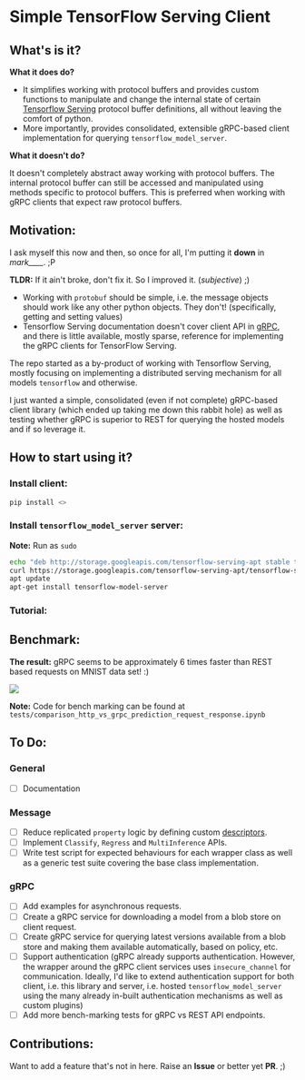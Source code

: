 # Simple TensorFlow Serving Client

## What's is it?

**What it does do?**

- It simplifies working with protocol buffers and provides custom functions to manipulate and change the internal state of certain [Tensorflow Serving](https://www.tensorflow.org/tfx/guide/serving) protocol buffer definitions, all without leaving the comfort of python.
- More importantly, provides consolidated, extensible gRPC-based client implementation for querying `tensorflow_model_server`.

**What it doesn't do?**

It doesn't completely abstract away working with protocol buffers. The internal protocol buffer can still be accessed and manipulated using methods specific to protocol buffers. This is preferred when working with gRPC clients that expect raw protocol buffers.

## Motivation:

I ask myself this now and then, so once for all, I'm putting it **down** in *mark____*.  ;P

**TLDR:** If it ain't broke, don't fix it. So I improved it. (*subjective*) ;) 

- Working with `protobuf` should be simple, i.e. the message objects should work like any other python objects. They don't! (specifically, getting and setting values)
- Tensorflow Serving documentation doesn't cover client API in [gRPC](https://github.com/tensorflow/serving/tree/master/tensorflow_serving/apis), and there is little available, mostly sparse, reference for implementing the gRPC clients for TensorFlow Serving.

The repo started as a by-product of working with Tensorflow Serving, mostly focusing on implementing a distributed serving mechanism for all models `tensorflow` and otherwise.

I just wanted a simple, consolidated (even if not complete) gRPC-based client library (which ended up taking me down this rabbit hole) as well as testing whether gRPC is superior to REST for querying the hosted models and if so leverage it. 

## How to start using it?

### Install client:

```bash
pip install <>
```

### Install `tensorflow_model_server` server:

**Note:** Run as `sudo`

```bash
echo "deb http://storage.googleapis.com/tensorflow-serving-apt stable tensorflow-model-server tensorflow-model-server-universal" | tee /etc/apt/sources.list.d/tensorflow-serving.list && \
curl https://storage.googleapis.com/tensorflow-serving-apt/tensorflow-serving.release.pub.gpg | apt-key add -
apt update
apt-get install tensorflow-model-server
```

### Tutorial:

<PLACeHOLDER>

## Benchmark:

**The result:** gRPC seems to be approximately 6 times faster than REST based requests on MNIST data set! :)

![](/home/jagan/Jagan/Projects/Serving/simple-tfs-client/tests/latency-comp-mnist.png)

**Note:** Code for bench marking can be found at  `tests/comparison_http_vs_grpc_prediction_request_response.ipynb`

## To Do:

### General

- [ ] Documentation

### Message

- [ ] Reduce replicated `property` logic by defining custom [descriptors](https://docs.python.org/3/howto/descriptor.html).
- [ ] Implement `Classify`,  `Regress` and `MultiInference` APIs.
- [ ] Write test script for expected behaviours for each wrapper class as well as a generic test suite covering the base class implementation.

### gRPC

- [ ] Add examples for asynchronous requests.
- [ ] Create a gRPC service for downloading a model from a blob store on client request. 
- [ ] Create  gRPC service for querying latest versions available from a blob store and making them available automatically, based on policy, etc.
- [ ] Support authentication (gRPC already supports authentication. However, the wrapper around the gRPC client services uses `insecure_channel` for communication. Ideally, I'd like to extend authentication support for  both client, i.e. this library and server, i.e. hosted  `tensorflow_model_server` using the many already in-built authentication mechanisms as well as custom plugins)
- [ ] Add more bench-marking tests for gRPC vs REST API endpoints.

## Contributions:

Want to add a feature that's not in here. Raise an **Issue** or better yet **PR**. ;)